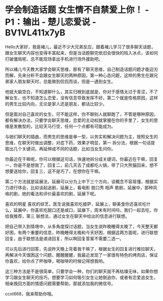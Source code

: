 # 学会制造话题 女生情不自禁爱上你！ - P1：输出 - 楚儿恋爱说 - BV1VL411x7yB

Hello大家好，我是褚儿，最近不少大兄弟反应，跟着褚儿学习了很多聊天话题，跟女生聊天内容也变得丰富起来，但是当话题聊完依旧会很快的陷入冰点，该如何打破僵局呢，总不能现场拿出手机进行场外援助吧。

所以褚儿今天教大家学会聊天思维，那有了聊天思维，自己制造话题问题才能迎刃而解，先来分析不会跟女生聊天的两种原因，第一种心态问题，这样的男生在跟兄弟家人朋友聊天时，总能做到侃侃而谈，但是一遇到女生。

他就大脑空白，不知道聊什么，其实归根到底就是，你对于感情太过于青涩，不了解女生，也不知道怎么恋爱，没有信息导致发挥不好，第二个就是性格原因，这样的男生比较内向，无论是家人还是朋友，都话比较少。

但是面对自己喜欢的女生，可不能这样，你不聊别人就聊跑了，不管是哪种原因，都有解决办法，只要学会聊天思维，恋爱的主动权就掌握在你的手里了，女生的思维是发散型的，比较天马行空，任何一个点都有可能成为。

与她们聊天的插曲，而男生的思维是单一型，以务实和解决问题为主，按照女生的思维，在聊天时做出调整，对症下药，效果才明显，第一 拆分法，根据一句话提取出几个关键词，再延伸成不同的话题，比如当女生问你。

你最近在干嘛呢，你可以根据这句话，快速地拆分成关键词，你最近在干嘛，回复一，你是不是想我了，回复二，前几天去了成都吃火锅，带了只大熊猫回来，想不想要送给你，回复三，这不是巧了，在想你在干嘛。

第二个方法就是延展法，延展可以分为上中下三个方向，谈概念不容易懂，根据实力进行体会，比如谈起追剧，延展上，看电影 脱口秀 相声 歌剧，延展中，那种风格的剧，她的看法和评价最喜欢的剧，延展下呢。

喜欢的明星 喜欢的综艺，医生说我喜欢吃披萨，延展上，聊美食你还喜欢吃什么，延展中，你喜欢吃甜口还是咸口，延展下，周末有时间吗，我们一起去吃，你给我推荐，第三 联想法，通过女生在聊天中给出的信息进行联想。

把自己带入到情境中，从多角度探讨话题，当女生说昨晚睡得太晚了，今天整天都好困，有两个重要的信息，昨晚睡得太晚和今天好困，根据这两方面呢，进行联想回复，由于联想法是递进回复，所以啊回复答案不需要二选一。

可以先后进行回答，先说昨天晚上背着我干嘛了，根据女生的回复进行推拉聊天，再解决今天很困这个问题，醒醒醒醒，我最近发现了一家很有特色的烤肉店，保证你喜欢，给你点了杯咖啡，喝咖啡的时候记得想我哟。

这三种方法是不是很简单，只要学会一种，你们的聊天就不再枯燥无味，如果你想学习跟女生聊天的技巧，想要学习如何吸引女生让她倒追你，或者有恋爱追女生，相亲挽回方面的情感问题需要帮助，那就添加我的微信号。

ccxt668，我来帮助你哦。